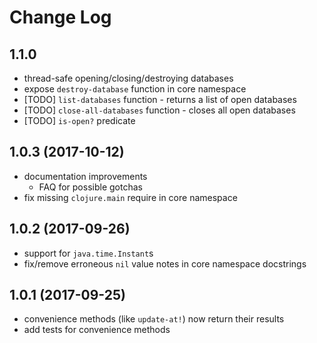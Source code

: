 # Change Log

## 1.1.0

* thread-safe opening/closing/destroying databases
* expose `destroy-database` function in core namespace
* [TODO] `list-databases` function - returns a list of open databases
* [TODO] `close-all-databases` function - closes all open databases
* [TODO] `is-open?` predicate

## 1.0.3 (2017-10-12)

* documentation improvements
  * FAQ for possible gotchas
* fix missing `clojure.main` require in core namespace

## 1.0.2 (2017-09-26)

* support for `java.time.Instant`s
* fix/remove erroneous `nil` value notes in core namespace docstrings

## 1.0.1 (2017-09-25)

* convenience methods (like `update-at!`) now return their results
* add tests for convenience methods
